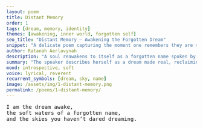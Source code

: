 ```yaml
---
layout: poem
title: Distant Memory
order: 1
tags: [dream, memory, identity]
themes: [awakening, inner world, forgotten self]
seo_title: "Distant Memory — Awakening the Forgotten Dream"
snippet: "A delicate poem capturing the moment one remembers they are more than what they were told — a dream made flesh."
author: Ratanah Aerlavynah
description: "A soul reawakens to itself as a forgotten name spoken by the skies."
summary: "The speaker describes herself as a dream made real, reclaiming her vast, forgotten identity."
mood: introspective, soft
voice: lyrical, reverent
recurrent_symbols: [dream, sky, name]
image: /assets/img/1-distant-memory.png
permalink: /poems/1-distant-memory/
---
```


<pre>
I am the dream awake,  
the soft waters of a forgotten name,  
and the skies you haven’t dared dreaming.
</pre>
